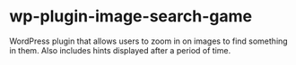 # wp-plugin-image-search-game
WordPress plugin that allows users to zoom in on images to find something in them.  Also includes hints displayed after a period of time.
